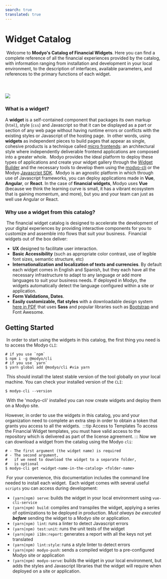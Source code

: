 ```yaml
---
search: true
translated: true
---
```


# Widget Catalog

​
Welcome to **Modyo's Catalog of Financial Widgets**. Here you can find a complete reference of all the financial experiences provided by the catalog, with information ranging from installation and development in your local environment, to the description of interfaces, available parameters, and references to the primary functions of each widget.

<img src="/assets/img/widgets/widgets.png" style="margin-top: 40px;" />

### What is a widget?

A **widget** is a self-contained component that packages its own markup (`html`), style (`css`) and Javascript so that it can be displayed as a part or section of any web page without having runtime errors or conflicts with the existing styles or Javascript of the hosting page.
​
In other words, using **widgets** as independent pieces to build pages that appear as single, cohesive products is a technique called [micro frontends](https://martinfowler.com/articles/micro-frontends.html): an architectural style where independently deliverable frontend applications are composed into a greater whole.
​
Modyo provides the ideal platform to deploy these types of applications and create your widget gallery through the [Widget Builder](https://develop.docs.modyo.com/en/platform/channels/widgets.html) and the necessary tools to develop them using the [modyo-cli](https://www.npmjs.com/package/@modyo/cli) or the Modyo [Javascript SDK](https://www.npmjs.com/package/@modyo/sdk).
​
Modyo is an agnostic platform in which through use of Javascript frameworks, you can deploy applications made in **Vue**, **Angular**, or **React**. In the case of **financial widgets**, Modyo uses **Vue** (because we think the learning curve is small, it has a vibrant ecosystem that is gaining momentum, and more), but you and your team can just as well use Angular or React.
​

### Why use a widget from this catalog?

​
The financial widget catalog is designed to accelerate the development of your digital experiences by providing interactive components for you to customize and assemble into flows that suit your business.
​
Financial widgets out of the box deliver:
​

- **UX** designed to facilitate user interaction.
- **Basic Accessibility** (such as appropriate color contrast, use of legible font sizes, semantic structure, etc)
- **Internationalization and localization of texts and currencies**. By default each widget comes in English and Spanish, but they each have all the necessary infrastructure to adapt to any language or add more languages to suit your business needs. If deployed in Modyo, the widgets automatically detect the language configured within a site or application.
- **Form Validations, Dates**.
- **Easily customizable, flat styles** with a downloadable design system [here in PDF](/assets/pdf/Widget_Modyo.pdf) that uses **Sass** and popular libraries such as [Bootstrap](https://getbootstrap.com/) and Font Awesome.
  ​

## Getting Started

​
In order to start using the widgets in this catalog, the first thing you need is to access the Modyo `CLI`:
​

```
# if you use `npm`
$ npm i -g @modyo/cli
# if you use `yarn`
$ yarn global add @modyo/cli #via yarn
```

​
This should install the latest stable version of the tool globally on your local machine. You can check your installed version of the `CLI`:
​

```
$ modyo-cli --version
```

​
With the 'modyo-cli' installed you can now create widgets and deploy them on a Modyo site.

However, in order to use the widgets in this catalog, you and your organization need to complete an extra step in order to obtain a token that grants you access to all the widgets.
​
:::tip Access to Templates
To access the Financial Widget templates, you must have valid access to the repository which is delivered as part of the license agreement.
:::
​
Now we can download a widget from the catalog using the Modyo `cli`:
​

```
# - The first argument (the widget name) is required
# - The second argument,
# 	if we need to download the widget to a separate folder,
# 	is optional
$ modyo-cli get <widget-name-in-the-catalog> <folder-name>
```

​
For your convenience, this documentation includes the command line needed to install each widget.
​
Each widget comes with several useful `scripts` you can access during development:
​

- `(yarn|npm) serve`: builds the widget in your local environment using `vue-cli-service`
- `(yarn|npm) build`: compiles and transpiles the widget, applying a series of optimizations to be deployed in production. _Must always be executed **before**_ sending the widget to a Modyo site or application.
- `(yarn|npm) lint`: runs a linter to detect Javascript errors
- `(yarn|npm) test:unit`: runs the unit tests of the widget
- `(yarn|npm) i18n:report`: generates a report with all the keys not yet translated
- `(yarn|npm) lint:style`: runs a style linter to detect errors
- `(yarn|npm) modyo-push`: sends a compiled widget to a pre-configured Modyo site or application
- `(yarn|npm) modyo-serve`: builds the widget in your local environment, but adds the styles and Javascript libraries that the widget will require when deployed on a site or application.
  ​
